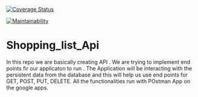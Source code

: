 [![Coverage Status](https://coveralls.io/repos/github/ivanatu/Shopping_list_Api/badge.png?branch=master)](https://coveralls.io/github/ivanatu/Shopping_list_Api?branch=master)


[![Maintainability](https://api.codeclimate.com/v1/badges/cc4de24321a651891f87/maintainability)](https://codeclimate.com/github/ivanatu/Shopping_list_Api/maintainability)



# Shopping_list_Api

In this repo we are basically creating API . We are trying to implement end points fir our applicaton to run . The Application will be interacting with the persistent data from the database and this will help us use end points for GET, POST, PUT, DELETE. All the functionalities run with POstman App on the google apps.
